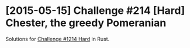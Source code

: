 # [2015-05-15] Challenge #214 [Hard] Chester, the greedy Pomeranian

Solutions for [Challenge #1214 Hard](http://www.reddit.com/r/dailyprogrammer/comments/3629st) in Rust.
